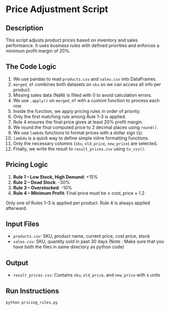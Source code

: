 # Price Adjustment Script

## Description

This script adjusts product prices based on inventory and sales performance. It uses business rules with defined priorities and enforces a minimum profit margin of 20%.

## The Code Logic

1. We use pandas to read `products.csv` and `sales.csv` into DataFrames.
2. `merged_df` combines both datasets on `sku` so we can access all info per product.
3. Missing sales data (NaN) is filled with 0 to avoid calculation errors.
4. We use `.apply()` on `merged_df` with a custom function to process each row.
5. Inside the function, we apply pricing rules in order of priority.
6. Only the first matching rule among Rule 1–3 is applied.
7. Rule 4 ensures the final price gives at least 20% profit margin.
8. We round the final computed price to 2 decimal places using `round()`.
9. We use `lambda` functions to format prices with a dollar sign (`$`).
10. `lambda` is a quick way to define simple inline formatting functions.
11. Only the necessary columns (`sku`, `old_price`, `new_price`) are selected.
12. Finally, we write the result to `result_prices.csv` using `to_csv()`.


## Pricing Logic

1. **Rule 1 – Low Stock, High Demand**: +15%
2. **Rule 2 – Dead Stock**: -30%
3. **Rule 3 – Overstocked**: -10%
4. **Rule 4 – Minimum Profit**: Final price must be ≥ cost_price × 1.2

Only one of Rules 1–3 is applied per product. Rule 4 is always applied afterward.

## Input Files

- `products.csv`: SKU, product name, current price, cost price, stock
- `sales.csv`: SKU, quantity sold in past 30 days
  (Note : Make sure that you have both the files in same directory as python code)

## Output

- `result_prices.csv`: Contains `sku`, `old_price`, and `new_price` with `$` units

## Run Instructions

```bash
python pricing_rules.py
